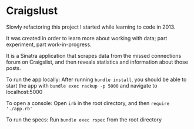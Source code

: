 Craigslust
==========

Slowly refactoring this project I started while learning to code in 2013.

It was created in order to learn more about working with data; part experiment, part work-in-progress.

It is a Sinatra application that scrapes data from the missed connections forum on Craigslist, and then reveals statistics and information about those posts.

To run the app locally:
After running `bundle install`, you should be able to start the app with `bundle exec rackup -p 5000` and navigate to localhost:5000

To open a console:
Open `irb` in the root directory, and then `require './app.rb'`

To run the specs:
Run `bundle exec rspec` from the root directory
